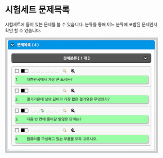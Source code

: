 # 시험세트 문제목록

시험세트에 들어 있는 문제를 볼 수 있습니다. 분류를 통해 어느 분류에 포함된 문제인지 확인 할 수 있습니다.

![](../.gitbook/assets/list.png)

